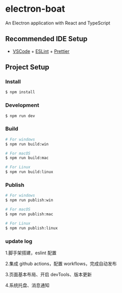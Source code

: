 # electron-boat

An Electron application with React and TypeScript

## Recommended IDE Setup

- [VSCode](https://code.visualstudio.com/) + [ESLint](https://marketplace.visualstudio.com/items?itemName=dbaeumer.vscode-eslint) + [Prettier](https://marketplace.visualstudio.com/items?itemName=esbenp.prettier-vscode)

## Project Setup

### Install

```bash
$ npm install
```

### Development

```bash
$ npm run dev
```

### Build

```bash
# For windows
$ npm run build:win

# For macOS
$ npm run build:mac

# For Linux
$ npm run build:linux
```

### Publish

```bash
# For windows
$ npm run publish:win

# For macOS
$ npm run publish:mac

# For Linux
$ npm run publish:linux
```

### update log

1.脚手架搭建，eslint 配置

2.集成 github actions，配置 workflows，完成自动发布

3.页面基本布局、开启 devTools、版本更新

4.系统托盘、消息通知
